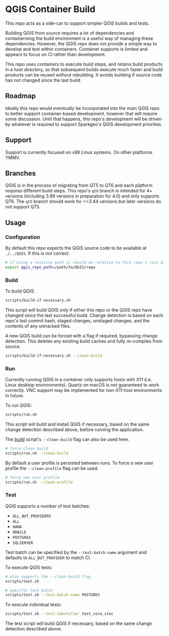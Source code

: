 # QGIS Container Build

This repo acts as a side-car to support simpler QGIS builds and tests.

Building QGIS from source requires a lot of dependencies and containerising the build environment is a useful way of managing these dependencies. However, the QGIS repo does not provide a simple way to develop and test within containers. Container supports is limited and appears to focus on CI rather than development.

This repo uses containers to execute build steps, and retains build products in a host directory, so that subsequent builds execute much faster and build products can be reused without rebuilding. It avoids building if source code has not changed since the last build.

## Roadmap

Ideally this repo would eventually be incorporated into the main QGIS repo to better support container-based development, however that will require some discussion. Until that happens, this repo's development will be driven by whatever is required to support Sparkgeo's QGIS development priorities.

## Support

Support is currently focused on x86 Linux systems. On other platforms YMMV.

## Branches

QGIS is in the process of migrating from QT5 to QT6 and each platform requires different build steps. This repo's `qt6` branch is intended for 4+ versions (including 3.99 versions in preparation for 4.0) and only supports QT6. The `qt5` branch should work for <=3.44 versions but later versions do not support QT5.

## Usage

### Configuration

By default this repo expects the QGIS source code to be available at `./../QGIS`. If this is not correct:

```sh
# if using a relative path it should be relative to this repo's root directory
export qgis_repo_path=/path/to/QGIS/repo
```

### Build

To build QGIS:

```sh
scripts/build-if-necessary.sh
```

This script will build QGIS only if either this repo or the QGIS repo have changed since the last successful build. Change detection is based on each repo's last commit hash, staged changes, unstaged changes, and the contents of any untracked files.

A new QGIS build can be forced with a flag if required, bypassing change detection. This deletes any existing build caches and fully re-compiles from source.

```sh
scripts/build-if-necessary.sh --clean-build
```

### Run

Currently running QGIS in a container only supports hosts with X11 (i.e. Linux desktop environments). Quartz on macOS is not guaranteed to work correctly. VNC support may be implemented for non-X11 host environments in future. 

To run QGIS:

```sh
scripts/run.sh
```

This script will build and install QGIS if necessary, based on the same change detection described above, before running the application. 

The [build](#build) script's `--clean-build` flag can also be used here.

```sh
# force clean build
scripts/run.sh --clean-build
```

By default a user profile is persisted between runs. To force a new user profile the `--clean-profile` flag can be used.

```sh
# force new user profile
scripts/run.sh --clean-profile
```

### Test

QGIS supports a number of test batches:
- `ALL_BUT_PROVIDERS`
- `ALL`
- `HANA`
- `ORACLE`
- `POSTGRES`
- `SQLSERVER`

Test batch can be specified by the `--test-batch-name` argument and defaults to `ALL_BUT_PROVIDER` to match CI.

To execute QGIS tests:

```sh
# also supports the --clean-build flag
scripts/test.sh

# specific test batch
scripts/test.sh --test-batch-name POSTGRES
```

To execute individual tests:
```sh
scripts/test.sh --test-identifier test_core_stac
```

The test script will build QGIS if necessary, based on the same change detection described above.
